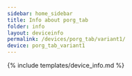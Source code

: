 ```yaml
---
sidebar: home_sidebar
title: Info about porg_tab
folder: info
layout: deviceinfo
permalink: /devices/porg_tab/variant1/
device: porg_tab_variant1
---
```

{% include templates/device_info.md %}
